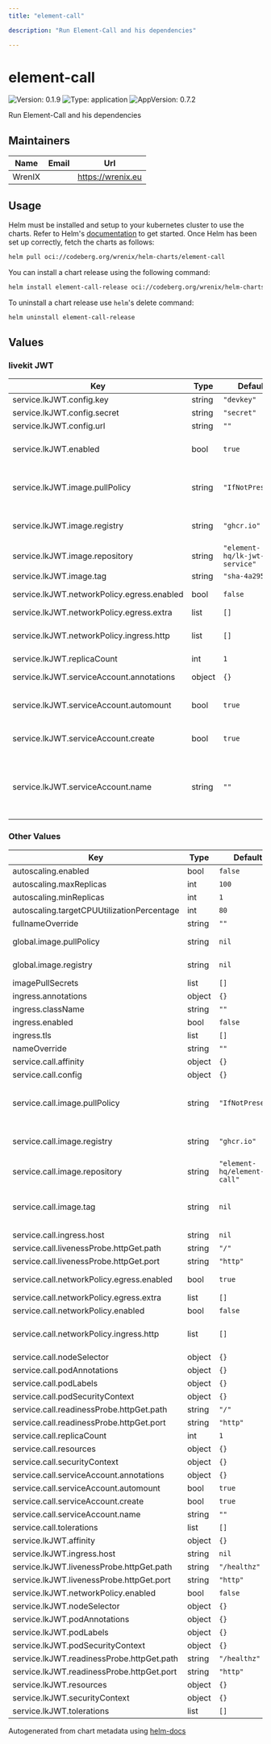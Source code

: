 ```yaml
---
title: "element-call"

description: "Run Element-Call and his dependencies"

---
```


# element-call

![Version: 0.1.9](https://img.shields.io/badge/Version-0.1.9-informational?style=flat-square) ![Type: application](https://img.shields.io/badge/Type-application-informational?style=flat-square) ![AppVersion: 0.7.2](https://img.shields.io/badge/AppVersion-0.7.2-informational?style=flat-square)

Run Element-Call and his dependencies

## Maintainers

| Name | Email | Url |
| ---- | ------ | --- |
| WrenIX |  | <https://wrenix.eu> |

## Usage

Helm must be installed and setup to your kubernetes cluster to use the charts.
Refer to Helm's [documentation](https://helm.sh/docs) to get started.
Once Helm has been set up correctly, fetch the charts as follows:

```bash
helm pull oci://codeberg.org/wrenix/helm-charts/element-call
```

You can install a chart release using the following command:

```bash
helm install element-call-release oci://codeberg.org/wrenix/helm-charts/element-call --values values.yaml
```

To uninstall a chart release use `helm`'s delete command:

```bash
helm uninstall element-call-release
```

## Values

### livekit JWT

| Key | Type | Default | Description |
|-----|------|---------|-------------|
| service.lkJWT.config.key | string | `"devkey"` | key to livekit |
| service.lkJWT.config.secret | string | `"secret"` | secret to livekit |
| service.lkJWT.config.url | string | `""` | url to livekit |
| service.lkJWT.enabled | bool | `true` | enable to deploy livekit jwt service for element-call |
| service.lkJWT.image.pullPolicy | string | `"IfNotPresent"` | This sets the pull policy for images. (could be overwritten by global.image.pullPolicy) |
| service.lkJWT.image.registry | string | `"ghcr.io"` | image registry (could be overwritten by global.image.registry) |
| service.lkJWT.image.repository | string | `"element-hq/lk-jwt-service"` | image repository |
| service.lkJWT.image.tag | string | `"sha-4a29504"` | image tag |
| service.lkJWT.networkPolicy.egress.enabled | bool | `false` | activate egress no networkpolicy |
| service.lkJWT.networkPolicy.egress.extra | list | `[]` | egress rules |
| service.lkJWT.networkPolicy.ingress.http | list | `[]` | ingress for http port (e.g. ingress-controller) |
| service.lkJWT.replicaCount | int | `1` | replicas |
| service.lkJWT.serviceAccount.annotations | object | `{}` | Annotations to add to the service account |
| service.lkJWT.serviceAccount.automount | bool | `true` | Automatically mount a ServiceAccount's API credentials? |
| service.lkJWT.serviceAccount.create | bool | `true` | Specifies whether a service account should be created |
| service.lkJWT.serviceAccount.name | string | `""` | The name of the service account to use. If not set and create is true, a name is generated using the fullname template |

### Other Values

| Key | Type | Default | Description |
|-----|------|---------|-------------|
| autoscaling.enabled | bool | `false` |  |
| autoscaling.maxReplicas | int | `100` |  |
| autoscaling.minReplicas | int | `1` |  |
| autoscaling.targetCPUUtilizationPercentage | int | `80` |  |
| fullnameOverride | string | `""` |  |
| global.image.pullPolicy | string | `nil` | if set it will overwrite all pullPolicy |
| global.image.registry | string | `nil` | if set it will overwrite all registry entries |
| imagePullSecrets | list | `[]` |  |
| ingress.annotations | object | `{}` |  |
| ingress.className | string | `""` |  |
| ingress.enabled | bool | `false` |  |
| ingress.tls | list | `[]` |  |
| nameOverride | string | `""` |  |
| service.call.affinity | object | `{}` |  |
| service.call.config | object | `{}` |  |
| service.call.image.pullPolicy | string | `"IfNotPresent"` | This sets the pull policy for images. (could be overwritten by global.image.pullPolicy) |
| service.call.image.registry | string | `"ghcr.io"` | image registry (could be overwritten by global.image.registry) |
| service.call.image.repository | string | `"element-hq/element-call"` | image repository |
| service.call.image.tag | string | `nil` | image tag - Overrides the image tag whose default is the chart appVersion |
| service.call.ingress.host | string | `nil` |  |
| service.call.livenessProbe.httpGet.path | string | `"/"` |  |
| service.call.livenessProbe.httpGet.port | string | `"http"` |  |
| service.call.networkPolicy.egress.enabled | bool | `true` | activate egress no networkpolicy |
| service.call.networkPolicy.egress.extra | list | `[]` | egress rules |
| service.call.networkPolicy.enabled | bool | `false` |  |
| service.call.networkPolicy.ingress.http | list | `[]` | ingress for http port (e.g. ingress-controller) |
| service.call.nodeSelector | object | `{}` |  |
| service.call.podAnnotations | object | `{}` |  |
| service.call.podLabels | object | `{}` |  |
| service.call.podSecurityContext | object | `{}` |  |
| service.call.readinessProbe.httpGet.path | string | `"/"` |  |
| service.call.readinessProbe.httpGet.port | string | `"http"` |  |
| service.call.replicaCount | int | `1` | replicas |
| service.call.resources | object | `{}` |  |
| service.call.securityContext | object | `{}` |  |
| service.call.serviceAccount.annotations | object | `{}` |  |
| service.call.serviceAccount.automount | bool | `true` |  |
| service.call.serviceAccount.create | bool | `true` |  |
| service.call.serviceAccount.name | string | `""` |  |
| service.call.tolerations | list | `[]` |  |
| service.lkJWT.affinity | object | `{}` |  |
| service.lkJWT.ingress.host | string | `nil` |  |
| service.lkJWT.livenessProbe.httpGet.path | string | `"/healthz"` |  |
| service.lkJWT.livenessProbe.httpGet.port | string | `"http"` |  |
| service.lkJWT.networkPolicy.enabled | bool | `false` |  |
| service.lkJWT.nodeSelector | object | `{}` |  |
| service.lkJWT.podAnnotations | object | `{}` |  |
| service.lkJWT.podLabels | object | `{}` |  |
| service.lkJWT.podSecurityContext | object | `{}` |  |
| service.lkJWT.readinessProbe.httpGet.path | string | `"/healthz"` |  |
| service.lkJWT.readinessProbe.httpGet.port | string | `"http"` |  |
| service.lkJWT.resources | object | `{}` |  |
| service.lkJWT.securityContext | object | `{}` |  |
| service.lkJWT.tolerations | list | `[]` |  |

Autogenerated from chart metadata using [helm-docs](https://github.com/norwoodj/helm-docs)

